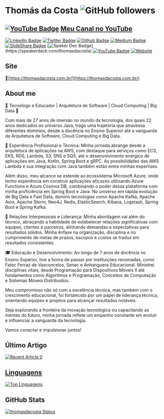 # Thomás da Costa ![GitHub followers](https://img.shields.io/github/followers/thomasdacosta?style=social)

## [![YouTube Badge](https://img.shields.io/badge/-YouTube-red?style=flat-square&logo=Slideshare&logoColor=white&link=https://www.youtube.com/channel/UCvaVtRXmM6dQGcMOM5nUcRw)](https://www.youtube.com/channel/UCvaVtRXmM6dQGcMOM5nUcRw) [Meu Canal no YouTube](https://www.youtube.com/thomasdacosta)

[![Linkedin Badge](https://img.shields.io/badge/-LinkedIn-blue?style=flat-square&logo=Linkedin&logoColor=white&link=https://www.linkedin.com/in/thomasdacosta/)](https://www.linkedin.com/in/thomasdacosta/)
[![Twitter Badge](https://img.shields.io/badge/-Twitter-1ca0f1?style=flat-square&labelColor=1ca0f1&logo=twitter&logoColor=white&link=https://twitter.com/thomasdacosta)](https://twitter.com/thomasdacosta)
[![Github Badge](https://img.shields.io/badge/-Github-000?style=flat-square&logo=Github&logoColor=white&link=https://github.com/thomasdacosta)](https://github.com/thomasdacosta)
[![Medium Badge](https://img.shields.io/badge/-Medium-black?style=flat-square&logo=Medium&logoColor=white&link=https://medium.com/@thomsdacosta)](https://medium.com/@thomsdacosta)
[![SlideShare Badge](https://img.shields.io/badge/-SlideShare-orange?style=flat-square&logo=Slideshare&logoColor=white&link=https://pt.slideshare.net/thomasdacosta)](https://pt.slideshare.net/thomasdacosta)
[![Speker Dec Badge](https://img.shields.io/badge/-speakerdeck-green?style=flat-square&logo=speakerdeck&logoColor=white&link=[https://pt.slideshare.net/thomasdacosta](https://speakerdeck.com/thomasdacosta))](https://speakerdeck.com/thomasdacosta)
[![YouTube Badge](https://img.shields.io/badge/-YouTube-red?style=flat-square&logo=Slideshare&logoColor=white&link=https://www.youtube.com/channel/UCvaVtRXmM6dQGcMOM5nUcRw)](https://www.youtube.com/channel/UCvaVtRXmM6dQGcMOM5nUcRw)
[![Website](https://img.shields.io/website?url=https%3A%2F%2Fthomasdacosta.com.br%2F)](https://thomasdacosta.com.br/)

## Site
🔸️[https://thomasdacosta.com.br/](https://thomasdacosta.com.br/)<br/>

## About me

🚀 Tecnólogo e Educador | Arquitetura de Software | Cloud Computing | Big Data 🚀

Com mais de 27 anos de imersão no mundo da tecnologia, dos quais 22 anos dedicados ao universo Java, trago uma trajetória que atravessa diferentes domínios, desde a docência no Ensino Superior até a vanguarda da Arquitetura de Software, Cloud Computing e Big Data.

💼 Experiência Profissional e Técnica:
Minha jornada abrange desde a arquitetura de aplicações na AWS, com destaque para serviços como ECS, EKS, RDS, Lambda, S3, SNS e SQS, até o desenvolvimento enérgico de aplicações em Java, Kotlin, Spring Boot e gRPC. As possibilidades das AWS Lambda e sua integração com Java também estão entre minhas expertises.

Além disso, meu alcance se estende ao ecossistema Microsoft Azure, onde tenho experiência em construir aplicações eficazes utilizando Azure Functions e Azure Cosmos DB, combinando o poder dessa plataforma com minha proficiência em Spring Boot e Java. No universo em rápida evolução de Big Data e Fast Data, domino tecnologias como Apache Kafka, Apache Avro, Apache Storm, Neo4J, Redis, ElasticSearch, Kibana, Logstash, Spring Boot e Spring Kafka.

🤝 Relações Interpessoais e Liderança:
Minha abordagem vai além do técnico, abraçando a habilidade de estabelecer relações significativas com equipes, clientes e parceiros, alinhando demandas e expectativas para resultados sólidos. Minha ênfase na organização, disciplina e no cumprimento de metas de prazos, escopos e custos se traduz em resultados consistentes.

🎓 Educação e Desenvolvimento:
Ao longo de 7 anos de docência no Ensino Superior, tive a honra de passar por instituições renomadas, como Fatec Ferraz de Vasconcelos, Senac e Anhanguera Educacional. Ministrei disciplinas vitais, desde Programação para Dispositivos Móveis II até fundamentos como Algoritmos e Programação, Conceitos de Computação e Sistemas Móveis Distribuídos.

Meu compromisso não só com a excelência técnica, mas também com o crescimento educacional, foi fortalecido por um papel de liderança técnica, orientando equipes e projetos para alcançar resultados notáveis.

Seja explorando a fronteira da inovação tecnológica ou capacitando as mentes do futuro, minha jornada reflete um empenho constante em evoluir e influenciar a vanguarda da tecnologia.

Vamos conectar e impulsionar juntos!
  
## Último Artigo

<a target="_blank" href="https://github-readme-medium-recent-article.vercel.app/medium/@thomsdacosta/0"><img src="https://github-readme-medium-recent-article.vercel.app/medium/@thomsdacosta/0" alt="Recent Article 0"> 

## Linguagens
[![Top Linguagens](https://github-readme-stats.vercel.app/api/top-langs/?username=thomasdacosta&layout=compact)](https://github.com/thomasdacosta?tab=repositories)

## GitHub Stats
[![thomasdacosta Status](https://github-readme-stats.vercel.app/api?username=thomasdacosta&show_icons=true)](https://github.com/thomasdacosta?tab=repositories)
